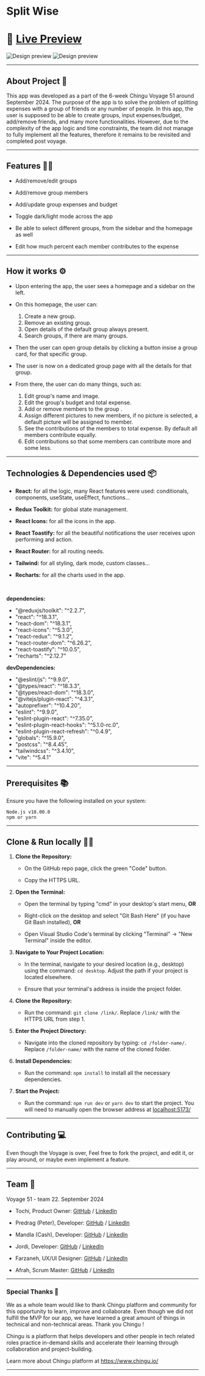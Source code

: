 # Split Wise

# 🔗 [Live Preview](https://gentle-kringle-dec3a4.netlify.app/)

![Design preview](/expense-splitter/src/assets/prev1.png)
![Design preview](/expense-splitter/src/assets/prev2.png)

---

## About Project 👋

This app was developed as a part of the 6-week Chingu Voyage 51 around September 2024. The purpose of the app is to solve the problem of splitting expenses with a group of friends or any number of people. In this app, the user is supposed to be able to create groups, input expenses/budget, add/remove friends, and many more functionalities. However, due to the complexity of the app logic and time constraints, the team did not manage to fully implement all the features, therefore it remains to be revisited and completed post voyage.

---

## Features 👨‍💻

- Add/remove/edit groups

- Add/remove group members

- Add/update group expenses and budget

- Toggle dark/light mode across the app

- Be able to select different groups, from the sidebar and the homepage as well

- Edit how much percent each member contributes to the expense

---

## How it works ⚙️

- Upon entering the app, the user sees a homepage and a sidebar on the left.

- On this homepage, the user can:

  1.  Create a new group.
  2.  Remove an existing group.
  3.  Open details of the default group always present.
  4.  Search groups, if there are many groups.

- Then the user can open group details by clicking a button insise a group card, for that specific group.

- The user is now on a dedicated group page with all the details for that group.

- From there, the user can do many things, such as:

  1.  Edit group's name and image.
  2.  Edit the group's budget and total expense.
  3.  Add or remove members to the group .
  4.  Assign different pictures to new members, if no picture is selected, a default picture will be assigned to member.
  5.  See the contributions of the members to total expense. By default all members contribute equally.
  6.  Edit contributions so that some members can contribute more and some less.

---

## Technologies & Dependencies used 📦

- **React:** for all the logic, many React features were used: conditionals, components, useState, useEffect, functions...

- **Redux Toolkit:** for global state management.

- **React Icons:** for all the icons in the app.

- **React Toastify:** for all the beautiful notifications the user receives upon performing and action.

- **React Router:** for all routing needs.

- **Tailwind:** for all styling, dark mode, custom classes...

- **Recharts:** for all the charts used in the app.

<br>

**dependencies:**

- "@reduxjs/toolkit": "^2.2.7",
- "react": "^18.3.1",
- "react-dom": "^18.3.1",
- "react-icons": "^5.3.0",
- "react-redux": "^9.1.2",
- "react-router-dom": "^6.26.2",
- "react-toastify": "^10.0.5",
- "recharts": "^2.12.7"

**devDependencies:**

- "@eslint/js": "^9.9.0",
- "@types/react": "^18.3.3",
- "@types/react-dom": "^18.3.0",
- "@vitejs/plugin-react": "^4.3.1",
- "autoprefixer": "^10.4.20",
- "eslint": "^9.9.0",
- "eslint-plugin-react": "^7.35.0",
- "eslint-plugin-react-hooks": "^5.1.0-rc.0",
- "eslint-plugin-react-refresh": "^0.4.9",
- "globals": "^15.9.0",
- "postcss": "^8.4.45",
- "tailwindcss": "^3.4.10",
- "vite": "^5.4.1"

---

## Prerequisites 📚

Ensure you have the following installed on your system:

    Node.js v18.00.0
    npm or yarn

---

## Clone & Run locally 🏃‍♂️

1. **Clone the Repository:**

   - On the GitHub repo page, click the green "Code" button.

   - Copy the HTTPS URL.

2. **Open the Terminal:**

   - Open the terminal by typing "cmd" in your desktop's start menu, **OR**

   - Right-click on the desktop and select "Git Bash Here" (if you have Git Bash installed), **OR**

   - Open Visual Studio Code's terminal by clicking "Terminal" -> "New Terminal" inside the editor.

3. **Navigate to Your Project Location:**

   - In the terminal, navigate to your desired location (e.g., desktop) using the command: `cd desktop`. Adjust the path if your project is located elsewhere.

   - Ensure that your terminal's address is inside the project folder.

4. **Clone the Repository:**

   - Run the command: `git clone /link/`. Replace `/link/` with the HTTPS URL from step 1.

5. **Enter the Project Directory:**

   - Navigate into the cloned repository by typing: `cd /folder-name/`. Replace `/folder-name/` with the name of the cloned folder.

6. **Install Dependencies:**

   - Run the command: `npm install` to install all the necessary dependencies.

7. **Start the Project:**

   - Run the command: `npm run dev` or `yarn dev` to start the project. You will need to manually open the browser address at [localhost:5173/](http://localhost:5173/)

---

## Contributing 💻

Even though the Voyage is over, Feel free to fork the project, and edit it, or play around, or maybe even implement a feature.

---

## Team 🎇

Voyage 51 - team 22. September 2024

- Tochi, Product Owner: [GitHub](https://github.com/Osira01) / [LinkedIn](https://www.linkedin.com/in/tochi-nkole-09525132/)

- Predrag (Peter), Developer: [GitHub](https://github.com/Predrag-Jandric) / [LinkedIn](https://www.linkedin.com/in/predrag-jandric/)

- Mandla (Cash), Developer: [GitHub](https://github.com/Mandla-tech) / [LinkedIn](https://www.linkedin.com/in/mandla-m/)

- Jordi, Developer: [GitHub](https://github.com/cluster28) / [LinkedIn](https://www.linkedin.com/in/jordi-rejas-b1319bb1/)

- Farzaneh, UX/UI Designer: [GitHub](https://github.com/farzaneh-falakrou) / [LinkedIn](https://www.linkedin.com/in/farzaneh-falakrou/)
- Afrah, Scrum Master: [GitHub](https://github.com/afbaf) / [LinkedIn](https://www.linkedin.com/feed/)

---

### Special Thanks 🙏

We as a whole team would like to thank Chingu platform and community for this opportunity to learn, improve and collaborate. Even though we did not fulfill the MVP for our app, we have learned a great amount of things in technical and non-technical areas. Thank you Chingu !

Chingu is a platform that helps developers and other people in tech related roles practice in-demand skills and accelerate their learning through collaboration and project-building.

Learn more about Chingu platform at https://www.chingu.io/

---
